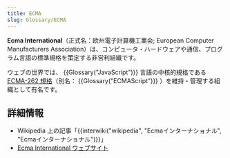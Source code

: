 ```yaml
---
title: ECMA
slug: Glossary/ECMA
---
```


**Ecma International**（正式名：欧州電子計算機工業会; European Computer Manufacturers Association）は、コンピュータ・ハードウェアや通信、プログラム言語の標準規格を策定する非営利組織です。

ウェブの世界では、 {{Glossary("JavaScript")}} 言語の中核的規格である [ECMA-262 規格](http://www.ecma-international.org/publications/standards/Ecma-262.htm)（別名： {{Glossary("ECMAScript")}} ）を維持・管理する組織として有名です。

## 詳細情報

- Wikipedia 上の記事「{{interwiki("wikipedia", "Ecmaインターナショナル", "Ecmaインターナショナル")}}」
- [Ecma International ウェブサイト](http://www.ecma-international.org/)
